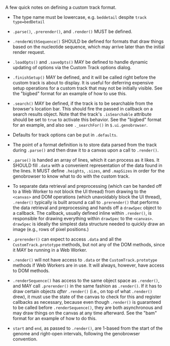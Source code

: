 A few quick notes on defining a custom track format.

+ The type name must be lowercase, e.g. `beddetail` despite `track type=bedDetail`

+ `.parse()`, `.prerender()`, and `.render()` MUST be defined.

+ `.renderWithSequence()` SHOULD be defined for formats that draw things based on the nucleotide sequence, which may arrive
    later than the initial render request.

+ `.loadOpts()` and `.saveOpts()` MAY be defined to handle dynamic updating of options via the Custom Track options dialog.

+ `.finishSetup()` MAY be defined, and it will be called right before the custom track is about to display. It is useful for
    deferring expensive setup operations for a custom track that may not be initially visible. See the "bigbed" format for
    an example of how to use this.

+ `.search()` MAY be defined, if the track is to be searchable from the browser's location bar. This should fire the passed in 
    callback on a search results object. Note that the track's `.isSearchable` attribute should be set to `true` to activate
    this behavior. See the "bigbed" format for an example, and also see `._searchFor()` in `$.ui.genobrowser`.

+ Defaults for track options can be put in `.defaults`.

+ The point of a format definition is to store data parsed from the track during `.parse()` and then draw it to a canvas
    upon a call to `.render()`.

+ `.parse()` is handed an array of lines, which it can process as it likes.  It SHOULD fill `.data` with a convenient
    representation of the data found in the lines.  It MUST define `.heights`, `.sizes`, and `.mapSizes` in order for the 
    genobrowser to know what to do with the custom track.

+ To separate data retrieval and preprocessing (which can be handed off to a Web Worker to not block the UI thread)
    from drawing to the `<canvas>` and DOM operations (which unavoidably block the UI thread), `.render()` typically is built around
    a call to `.prerender()` that performs the data retrieval and preprocessing and hands off a `drawSpec` object to a callback.
    The callback, usually defined inline within `.render()`, is responsible for drawing everything within `drawSpec` to the `<canvas>`.
    `drawSpec` is ideally the simplest data structure needed to quickly draw an image (e.g., rows of pixel positions.)

+ `.prerender()` can expect to access `.data` and all the `CustomTrack.prototype` methods, but not any of the DOM methods,
    since it MAY be running in a Web Worker.

+ `.render()` will not have access to `.data` or the `CustomTrack.prototype` methods if Web Workers are in use.
    It will always, however, have access to DOM methods.

+ `.renderSequence()` has access to the same object space as `.render()`, and MAY call `.prerender()` in the same fashion as
    `.render()`. If it has to draw certain objects *after* `.render()` (i.e., on top of what `.render()` drew), it must use the state
    of the canvas to check for this and register callbacks as necessary, because even though `.render()` is guaranteed to be called
    before `.renderSequence()`, they are both asynchronous and may draw things on the canvas at any time afterward. See the "bam"
    format for an example of how to do this.

+ `start` and `end`, as passed to `.render()`, are 1-based from the start of the genome and right-open intervals, following the 
    genobrowser convention.